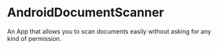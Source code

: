 # AndroidDocumentScanner
An App that allows you to scan documents easily without asking for any kind of permission.
